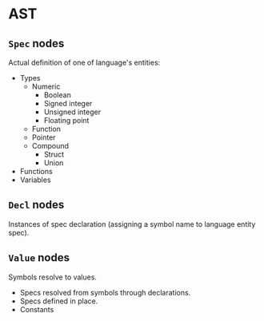 # AST

## `Spec` nodes
Actual definition of one of language's entities:

- Types
    - Numeric
        - Boolean
        - Signed integer
        - Unsigned integer
        - Floating point
    - Function
    - Pointer
    - Compound
        - Struct
        - Union
- Functions
- Variables

## `Decl` nodes
Instances of spec declaration (assigning a symbol name to language entity spec).

## `Value` nodes
Symbols resolve to values.

- Specs resolved from symbols through declarations.
- Specs defined in place.
- Constants
